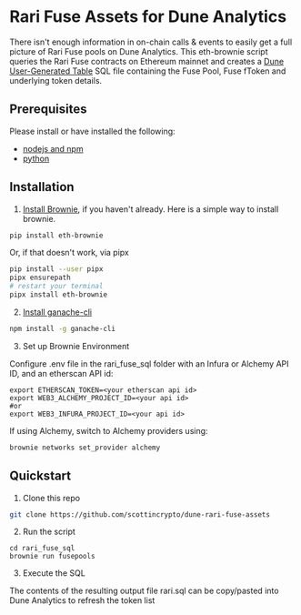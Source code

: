 # Rari Fuse Assets for Dune Analytics

There isn't enough information in on-chain calls & events to easily get a full picture of Rari Fuse pools on Dune Analytics.  This eth-brownie script queries the Rari Fuse contracts on Ethereum mainnet and creates a [Dune User-Generated Table](https://docs.dune.xyz/data-tables/data-tables/user-generated) SQL file containing the Fuse Pool, Fuse fToken and underlying token details.


## Prerequisites

Please install or have installed the following:

- [nodejs and npm](https://nodejs.org/en/download/)
- [python](https://www.python.org/downloads/)
## Installation

1. [Install Brownie](https://eth-brownie.readthedocs.io/en/stable/install.html), if you haven't already. Here is a simple way to install brownie.

```bash
pip install eth-brownie
```
Or, if that doesn't work, via pipx
```bash
pip install --user pipx
pipx ensurepath
# restart your terminal
pipx install eth-brownie
```

2. [Install ganache-cli](https://www.npmjs.com/package/ganache-cli)

```bash
npm install -g ganache-cli
```

3. Set up Brownie Environment

Configure .env file in the rari_fuse_sql folder with an Infura or Alchemy API ID, and an etherscan API id:

```
export ETHERSCAN_TOKEN=<your etherscan api id>
export WEB3_ALCHEMY_PROJECT_ID=<your api id>
#or
export WEB3_INFURA_PROJECT_ID=<your api id>
```

If using Alchemy, switch to Alchemy providers using:

```bash
brownie networks set_provider alchemy
```

## Quickstart


1. Clone this repo

```bash
git clone https://github.com/scottincrypto/dune-rari-fuse-assets
```

2. Run the script

```
cd rari_fuse_sql
brownie run fusepools
```

3. Execute the SQL

The contents of the resulting output file rari.sql can be copy/pasted into Dune Analytics to refresh the token list
